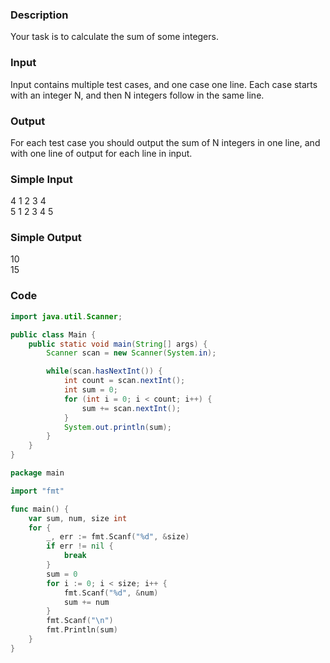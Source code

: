 ### Description
Your task is to calculate the sum of some integers. 

### Input
Input contains multiple test cases, and one case one line. Each case starts with an integer N, and then N integers follow in the same line. 

### Output
For each test case you should output the sum of N integers in one line, and with one line of output for each line in input. 

### Simple Input
4 1 2 3 4  
5 1 2 3 4 5

### Simple Output
10  
15

### Code
```java
import java.util.Scanner;

public class Main {
    public static void main(String[] args) {
        Scanner scan = new Scanner(System.in);

        while(scan.hasNextInt()) {
            int count = scan.nextInt();
            int sum = 0;
            for (int i = 0; i < count; i++) {
                sum += scan.nextInt();
            }
            System.out.println(sum);
        }
    }
}
```

```go
package main

import "fmt"

func main() {
    var sum, num, size int
    for {
        _, err := fmt.Scanf("%d", &size)
        if err != nil {
            break
        }
        sum = 0
        for i := 0; i < size; i++ {
            fmt.Scanf("%d", &num)
            sum += num
        }
        fmt.Scanf("\n")
        fmt.Println(sum)
    }
}
```